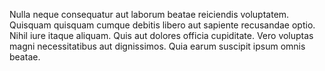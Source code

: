 Nulla neque consequatur aut laborum beatae reiciendis voluptatem. Quisquam quisquam cumque debitis libero aut sapiente recusandae optio. Nihil iure itaque aliquam. Quis aut dolores officia cupiditate. Vero voluptas magni necessitatibus aut dignissimos. Quia earum suscipit ipsum omnis beatae.